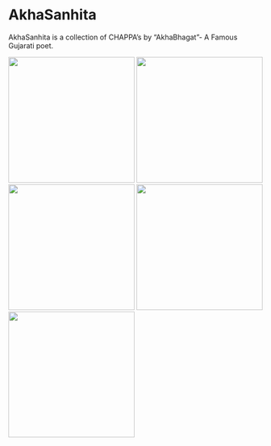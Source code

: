 # AkhaSanhita
AkhaSanhita is a collection of CHAPPA’s by “AkhaBhagat”- A Famous 
Gujarati poet.


<img src="https://user-images.githubusercontent.com/54990175/64533339-dd86ca00-d330-11e9-90ee-91befe1e8e50.png" width="250" height="250">
<img src="https://user-images.githubusercontent.com/54990175/64533311-cfd14480-d330-11e9-8636-dd0f73fc2d17.png" width="250" height="250">
<img src="https://user-images.githubusercontent.com/54990175/64533317-d2339e80-d330-11e9-8304-25ccf5b6d53a.png" width="250" height="250">
<img src="https://user-images.githubusercontent.com/54990175/64533324-d5c72580-d330-11e9-9cbd-b90e57fffd73.png" width="250" height="250">
<img src="https://user-images.githubusercontent.com/54990175/64533335-db247000-d330-11e9-831f-a5ad2cf42ca2.png" width="250" height="250">

